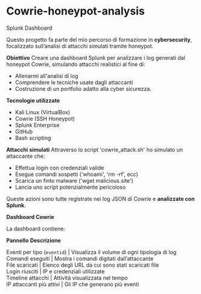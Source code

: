 # Cowrie-honeypot-analysis

Splunk Dashboard

Questo progetto fa parte del mio percorso di formazione in **cybersecurity**, focalizzato sull’analisi di attacchi simulati tramite honeypot.

**Obiettivo**
Creare una dashboard Splunk per analizzare i log generati dal honeypot Cowrie, simulando attacchi realistici al fine di:
- Allenarmi all'analisi di log
- Comprendere le tecniche usate dagli attaccanti
- Costruzione di un portfolio adatto alla cyber sicurezza.

**Tecnologie utilizzate**
- Kali Linux (VirtualBox)
- Cowrie (SSH Honeypot)
- Splunk Enterprise
- GitHub
- Bash scripting

**Attacchi simulati**
Attraverso lo script 'cowrie_attack.sh' ho simulato un attaccante che:
- Effettua login con credenziali valide
- Esegue comandi sospetti ('whoami', 'rm -rf', ecc)
- Scarica un finto malware ('wget malicious.site')
- Lancia uno script potenzialmente pericoloso

Queste azioni sono tutte registrate nei log JSON di Cowrie e **analizzate con Splunk**.

**Dashboard Cowrie**

La dashboard contiene:

**Pannello**                         **Descrizione**                                      

Eventi per tipo (`eventid`)          | Visualizza il volume di ogni tipologia di log 
<br>Comandi eseguiti                 | Mostra i comandi digitati dall’attaccante
<br>File scaricati                   | Elenco degli URL da cui sono stati scaricati file
<br>Login riusciti                   | IP e credenziali utilizzate
<br>Timeline attacchi                | Attività visualizzata nel tempo
<br>IP attaccanti più attivi         | Gli IP che generano più eventi




